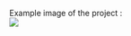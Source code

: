 Example image of the project :<br/>
<img src="https://i.gyazo.com/d7c6fda02cfb8480dd7e3842f8820833.png"/>
